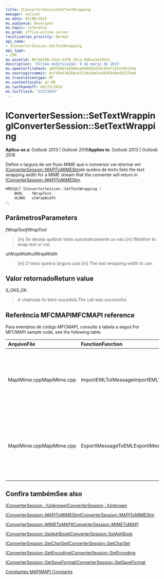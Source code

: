 ```yaml
---
title: IConverterSessionSetTextWrapping
manager: soliver
ms.date: 03/09/2015
ms.audience: Developer
ms.topic: reference
ms.prod: office-online-server
localization_priority: Normal
api_name:
- IConverterSession.SetTextWrapping
api_type:
- COM
ms.assetid: 8674b288-43a3-6376-35ca-9dbaa3a1851e
description: 'Última modificação: 9 de março de 2015'
ms.openlocfilehash: a89f6dd14e8bbea9d0d4145dc05bf332af95234a
ms.sourcegitcommit: 0cf39e5382b8c6f236c8a63c6036849ed3527ded
ms.translationtype: MT
ms.contentlocale: pt-BR
ms.lasthandoff: 08/23/2018
ms.locfileid: "22573626"
---
```

# <a name="iconvertersessionsettextwrapping"></a><span data-ttu-id="dea08-103">IConverterSession::SetTextWrapping</span><span class="sxs-lookup"><span data-stu-id="dea08-103">IConverterSession::SetTextWrapping</span></span>

  
  
<span data-ttu-id="dea08-104">**Aplica-se a**: Outlook 2013 | Outlook 2016</span><span class="sxs-lookup"><span data-stu-id="dea08-104">**Applies to**: Outlook 2013 | Outlook 2016</span></span> 
  
<span data-ttu-id="dea08-105">Define o largura de um fluxo MIME que o conversor vai retornar em [IConverterSession::MAPIToMIMEStm](iconvertersession-mapitomimestm.md)de quebra de texto.</span><span class="sxs-lookup"><span data-stu-id="dea08-105">Sets the text wrapping width for a MIME stream that the converter will return in [IConverterSession::MAPIToMIMEStm](iconvertersession-mapitomimestm.md).</span></span>
  
```cpp
HRESULT IConverterSession::SetTextWrapping ( 
    BOOL    fWrapText, 
    ULONG   ulWrapWidth 
);
```

## <a name="parameters"></a><span data-ttu-id="dea08-106">Parâmetros</span><span class="sxs-lookup"><span data-stu-id="dea08-106">Parameters</span></span>

 <span data-ttu-id="dea08-107">*fWrapText*</span><span class="sxs-lookup"><span data-stu-id="dea08-107">*fWrapText*</span></span> 
  
> <span data-ttu-id="dea08-108">[in] Se deseja quebrar texto automaticamente ou não.</span><span class="sxs-lookup"><span data-stu-id="dea08-108">[in] Whether to wrap text or not.</span></span>
    
 <span data-ttu-id="dea08-109">*ulWrapWidth*</span><span class="sxs-lookup"><span data-stu-id="dea08-109">*ulWrapWidth*</span></span> 
  
> <span data-ttu-id="dea08-110">[in] O texto quebra largura usar.</span><span class="sxs-lookup"><span data-stu-id="dea08-110">[in] The text wrapping width to use.</span></span>
    
## <a name="return-value"></a><span data-ttu-id="dea08-111">Valor retornado</span><span class="sxs-lookup"><span data-stu-id="dea08-111">Return value</span></span>

<span data-ttu-id="dea08-112">S_OK</span><span class="sxs-lookup"><span data-stu-id="dea08-112">S_OK</span></span>
  
> <span data-ttu-id="dea08-113">A chamada foi bem-sucedida.</span><span class="sxs-lookup"><span data-stu-id="dea08-113">The call was successful.</span></span>
    
## <a name="mfcmapi-reference"></a><span data-ttu-id="dea08-114">Referência MFCMAPI</span><span class="sxs-lookup"><span data-stu-id="dea08-114">MFCMAPI reference</span></span>

<span data-ttu-id="dea08-115">Para exemplos de código MFCMAPI, consulte a tabela a seguir.</span><span class="sxs-lookup"><span data-stu-id="dea08-115">For MFCMAPI sample code, see the following table.</span></span>
  
|<span data-ttu-id="dea08-116">**Arquivo**</span><span class="sxs-lookup"><span data-stu-id="dea08-116">**File**</span></span>|<span data-ttu-id="dea08-117">**Function**</span><span class="sxs-lookup"><span data-stu-id="dea08-117">**Function**</span></span>|<span data-ttu-id="dea08-118">**Comment**</span><span class="sxs-lookup"><span data-stu-id="dea08-118">**Comment**</span></span>|
|:-----|:-----|:-----|
|<span data-ttu-id="dea08-119">MapiMime.cpp</span><span class="sxs-lookup"><span data-stu-id="dea08-119">MapiMime.cpp</span></span>  <br/> |<span data-ttu-id="dea08-120">ImportEMLToIMessage</span><span class="sxs-lookup"><span data-stu-id="dea08-120">ImportEMLToIMessage</span></span>  <br/> |<span data-ttu-id="dea08-121">MFCMAPI usa MimeToMAPI para converter um arquivo EML em uma mensagem MAPI.</span><span class="sxs-lookup"><span data-stu-id="dea08-121">MFCMAPI uses MimeToMAPI to convert an EML file to a MAPI message.</span></span>  <br/> |
|<span data-ttu-id="dea08-122">MapiMime.cpp</span><span class="sxs-lookup"><span data-stu-id="dea08-122">MapiMime.cpp</span></span>  <br/> |<span data-ttu-id="dea08-123">ExportIMessageToEML</span><span class="sxs-lookup"><span data-stu-id="dea08-123">ExportIMessageToEML</span></span>  <br/> |<span data-ttu-id="dea08-124">MFCMAPI usa MAPIToMIMEStm para converter uma mensagem MAPI em um arquivo EML.</span><span class="sxs-lookup"><span data-stu-id="dea08-124">MFCMAPI uses MAPIToMIMEStm to convert a MAPI message to an EML file.</span></span>  <br/> |
   
## <a name="see-also"></a><span data-ttu-id="dea08-125">Confira também</span><span class="sxs-lookup"><span data-stu-id="dea08-125">See also</span></span>



[<span data-ttu-id="dea08-126">IConverterSession : IUnknown</span><span class="sxs-lookup"><span data-stu-id="dea08-126">IConverterSession : IUnknown</span></span>](iconvertersessioniunknown.md)
  
[<span data-ttu-id="dea08-127">IConverterSession::MAPIToMIMEStm</span><span class="sxs-lookup"><span data-stu-id="dea08-127">IConverterSession::MAPIToMIMEStm</span></span>](iconvertersession-mapitomimestm.md)
  
[<span data-ttu-id="dea08-128">IConverterSession::MIMEToMAPI</span><span class="sxs-lookup"><span data-stu-id="dea08-128">IConverterSession::MIMEToMAPI</span></span>](iconvertersession-mimetomapi.md)
  
[<span data-ttu-id="dea08-129">IConverterSession::SetAdrBook</span><span class="sxs-lookup"><span data-stu-id="dea08-129">IConverterSession::SetAdrBook</span></span>](iconvertersession-setadrbook.md)
  
[<span data-ttu-id="dea08-130">IConverterSession::SetCharSet</span><span class="sxs-lookup"><span data-stu-id="dea08-130">IConverterSession::SetCharSet</span></span>](iconvertersession-setcharset.md)
  
[<span data-ttu-id="dea08-131">IConverterSession::SetEncoding</span><span class="sxs-lookup"><span data-stu-id="dea08-131">IConverterSession::SetEncoding</span></span>](iconvertersession-setencoding.md)
  
[<span data-ttu-id="dea08-132">IConverterSession::SetSaveFormat</span><span class="sxs-lookup"><span data-stu-id="dea08-132">IConverterSession::SetSaveFormat</span></span>](iconvertersession-setsaveformat.md)


[<span data-ttu-id="dea08-133">Constantes MAPI</span><span class="sxs-lookup"><span data-stu-id="dea08-133">MAPI Constants</span></span>](mapi-constants.md)

